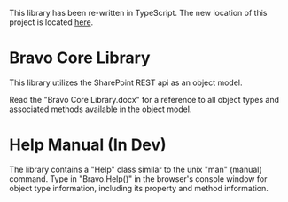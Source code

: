 This library has been re-written in TypeScript. The new location of this project is located [here](https://github.com/gunjandatta/sprest).

# Bravo Core Library #
This library utilizes the SharePoint REST api as an object model.

Read the "Bravo Core Library.docx" for a reference to all object types and associated methods available in the object model.

# Help Manual (In Dev) #
The library contains a "Help" class similar to the unix "man" (manual) command. Type in "Bravo.Help()" in the browser's console window for object type information, including its property and method information.
